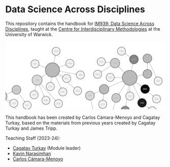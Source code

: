 # Data Science Across Disciplines

This repository contains the handbook for [IM939: Data Science Across Disciplines](https://warwick.ac.uk/fac/cross_fac/cim/apply-to-study/cross-disciplinary-postgraduate-modules/im939-data-science-across-disciplines), taught at the [Centre for Interdisciplinary Methodologies](https://warwick.ac.uk/fac/cross_fac/cim/) at the University of Warwick.

![IM939 Logo](media/IM939_logo.png)

This handbook has been created by Carlos Cámara-Menoyo and Cagatay Turkay, based on the materials from previous years created by Cagatay Turkay and James Tripp.

Teaching Staff (2023-24):

- [Cagatay Turkay](https://warwick.ac.uk/fac/cross_fac/cim/people/cagatay-turkay/) (Module leader)
- [Kavin Narasimhan](https://warwick.ac.uk/fac/cross_fac/cim/people/kavin-narasimhan/)
- [Carlos Cámara-Menoyo](https://warwick.ac.uk/fac/cross_fac/cim/people/carlos-camara/)
